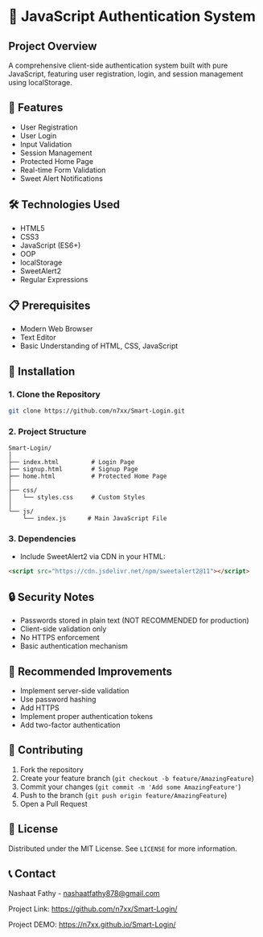 # 🔐 JavaScript Authentication System

## Project Overview
A comprehensive client-side authentication system built with pure JavaScript, featuring user registration, login, and session management using localStorage.

## 🌟 Features
- User Registration
- User Login
- Input Validation
- Session Management
- Protected Home Page
- Real-time Form Validation
- Sweet Alert Notifications

## 🛠 Technologies Used
- HTML5
- CSS3
- JavaScript (ES6+)
- OOP
- localStorage
- SweetAlert2
- Regular Expressions

## 📋 Prerequisites
- Modern Web Browser
- Text Editor
- Basic Understanding of HTML, CSS, JavaScript

## 🚀 Installation

### 1. Clone the Repository
```bash
git clone https://github.com/n7xx/Smart-Login.git
```

### 2. Project Structure
```
Smart-Login/
│
├── index.html         # Login Page
├── signup.html        # Signup Page
├── home.html          # Protected Home Page
│
├── css/
│   └── styles.css     # Custom Styles
│
└── js/
    └── index.js      # Main JavaScript File
```

### 3. Dependencies
- Include SweetAlert2 via CDN in your HTML:
```html
<script src="https://cdn.jsdelivr.net/npm/sweetalert2@11"></script>
```

## 🔒 Security Notes
- Passwords stored in plain text (NOT RECOMMENDED for production)
- Client-side validation only
- No HTTPS enforcement
- Basic authentication mechanism

## 🚧 Recommended Improvements
- Implement server-side validation
- Use password hashing
- Add HTTPS
- Implement proper authentication tokens
- Add two-factor authentication

## 🤝 Contributing
1. Fork the repository
2. Create your feature branch (`git checkout -b feature/AmazingFeature`)
3. Commit your changes (`git commit -m 'Add some AmazingFeature'`)
4. Push to the branch (`git push origin feature/AmazingFeature`)
5. Open a Pull Request

## 📝 License
Distributed under the MIT License. See `LICENSE` for more information.

## 📞 Contact
Nashaat Fathy - nashaatfathy878@gmail.com

Project Link: https://github.com/n7xx/Smart-Login/

Project DEMO: https://n7xx.github.io/Smart-Login/